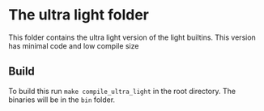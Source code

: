 # The ultra light folder
This folder contains the ultra light version of the light builtins. This version has minimal code and low compile size

## Build

To build this run `make compile_ultra_light` in the root directory. The binaries will be in the `bin` folder.